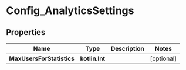 
# Config_AnalyticsSettings

## Properties
Name | Type | Description | Notes
------------ | ------------- | ------------- | -------------
**MaxUsersForStatistics** | **kotlin.Int** |  |  [optional]



